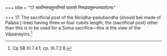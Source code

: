 +++
title = "17 त्र्यरत्निश्चतुररत्निर्वा पालाशो निरूढपशुबन्धस्यातोऽन्यः"

+++
17. The sacrificial post of the Nirūḍha-paśubandha (should be) made of Palāśa (-tree) having three or four cubits length; the (sacrificial post) other than this is to be used for a Soma sacrifice—this is the view of the Vājsaneyins.[^1]   


[^1]: Cp SB XI.7.4.1; cp. XI.7.2.8.
